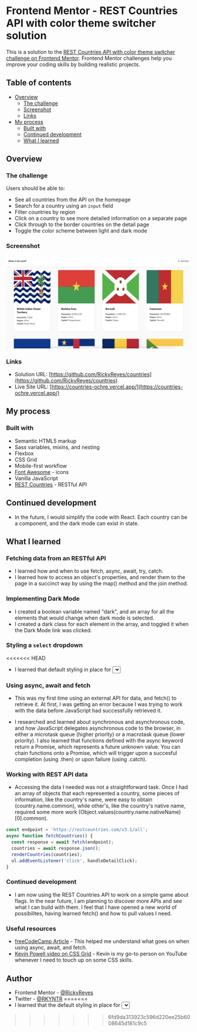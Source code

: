 # Frontend Mentor - REST Countries API with color theme switcher solution

This is a solution to the [REST Countries API with color theme switcher challenge on Frontend Mentor](https://www.frontendmentor.io/challenges/rest-countries-api-with-color-theme-switcher-5cacc469fec04111f7b848ca). Frontend Mentor challenges help you improve your coding skills by building realistic projects. 

## Table of contents

- [Overview](#overview)
  - [The challenge](#the-challenge)
  - [Screenshot](#screenshot)
  - [Links](#links)
- [My process](#my-process)
  - [Built with](#built-with)
  - [Continued development](#continued-development)
  - [What I learned](#what-i-learned)

## Overview

### The challenge

Users should be able to:

- See all countries from the API on the homepage
- Search for a country using an `input` field
- Filter countries by region
- Click on a country to see more detailed information on a separate page
- Click through to the border countries on the detail page
- Toggle the color scheme between light and dark mode

### Screenshot

![](./countries-ss.png)

### Links

- Solution URL: [https://github.com/RickyReyes/countries](https://github.com/RickyReyes/countries)
- Live Site URL: [https://countries-ochre.vercel.app/](https://countries-ochre.vercel.app/)

## My process

### Built with

- Semantic HTML5 markup
- Sass variables, mixins, and nesting
- Flexbox
- CSS Grid
- Mobile-first workflow
- [Font Awesome](https://fontawesome.com) - icons
- Vanilla JavaScript
- [REST Countries](https://restcountries.com/) - RESTful API

## Continued development
- In the future, I would simplify the code with React. Each country can be a component, and the dark mode can exist in state.

## What I learned
### Fetching data from an RESTful API
- I learned how and when to use fetch, async, await, try, catch.
- I learned how to access an object's properties, and render them to the page in a succinct way by using the map() method and the join method.

### Implementing Dark Mode
- I created a boolean variable named "dark", and an array for all the elements that would change when dark mode is selected.
- I created a dark class for each element in the array, and toggled it when the Dark Mode link was clicked.

### Styling a `select` dropdown  
<<<<<<< HEAD
- I learned that default styling in place for <select> dropdowns
and that it varies from browser to browser. Some articles suggest using JavaScript in order to style the dropdown.  

### Using async, await and fetch  
- This was my first time using an external API for data, and fetch() to retrieve it. At first, I was getting an error because I was trying to work with the data before JavaScript had successfully retrieved it.  

- I researched and learned about synchronous and asynchronous code, and how JavaScript delegates asynchronous code to the browser, in either a microtask queue (higher priority) or a macrotask queue (lower priority). I also learned that functions defined with the async keyword return a Promise, which represents a future unknown value. You can chain functions onto a Promise, which will trigger upon a succesful completion (using .then) or upon failure (using .catch).  

### Working with REST API data  
- Accessing the data I needed was not a straightforward task. Once I had an array of objects that each represented a country, some pieces of information, like the country's name,  were easy to obtain (country.name.common), while other's, like the country's native name, required some more work (Object.values(country.name.nativeName)[0].common).  

```js
const endpoint = 'https://restcountries.com/v3.1/all';
async function fetchCountries() {
  const response = await fetch(endpoint);
  countries = await response.json();
  renderCountries(countries);
  ul.addEventListener('click', handleDetailClick);
}
```

### Continued development  

- I am now using the REST Countries API to work on a simple game about flags. In the near future, I am planning to discover more APIs and see what I can build with them. I feel that I have opened a new world of possibilites, having learned fetch() and how to pull values I need.  

### Useful resources  

- [freeCodeCamp Article](https://www.freecodecamp.org/news/async-await-javascript-tutorial/) - This helped me understand what goes on when using async, await, and fetch.  
- [Kevin Powell video on CSS Grid](https://www.youtube.com/watch?v=rg7Fvvl3taU) - Kevin is my go-to person on YouTube whenever I need to touch up on some CSS skills.

## Author  

- Frontend Mentor - [@RickyReyes](https://www.frontendmentor.io/profile/RickyReyes)  
- Twitter - [@RKYNTR](https://www.twitter.com/RKYNTR)
=======
- I learned that the default styling in place for <select> dropdowns varies from browser to browser. It is not easy to style these dropdowns using CSS, and it is recommended to use JavaScript if one wished to change the default styling. 
>>>>>>> 6fd9da313923c596d220ee25b6008645d181c9c5

